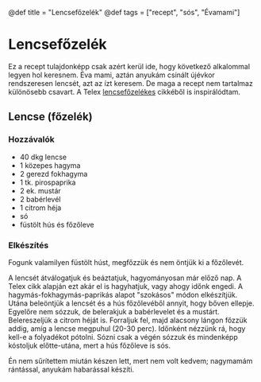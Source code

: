 @def title = "Lencsefőzelék"
@def tags = ["recept", "sós", "Évamami"]

# Lencsefőzelék

Ez a recept tulajdonképp csak azért kerül ide, hogy következő alkalommal legyen hol keresnem.
Éva mami, aztán anyukám csinált újévkor rendszeresen lencsét, azt az ízt keresem.
De maga a recept nem tartalmaz különösebb csavart.
A Telex [lencsefőzelékes](https://telex.hu/gasztro/2022/12/30/elronthatatlan-receptek-fozoiskola-lencsefozelek-ujev) cikkéből is inspirálódtam.

## Lencse (főzelék)

### Hozzávalók

* 40 dkg lencse
* 1 közepes hagyma
* 2 gerezd fokhagyma
* 1 tk. pirospaprika
* 2 ek. mustár
* 2 babérlevél
* 1 citrom héja
* só
* füstölt hús és főzőleve

### Elkészítés

Fogunk valamilyen füstölt húst, megfőzzük és nem öntjük ki a főzőlevét.

A lencsét átválogatjuk és beáztatjuk, hagyományosan már előző nap.
A Telex cikk alapján ezt akár el is hagyhatjuk, vagy ahogy időnk engedi.
A hagymás-fokhagymás-paprikás alapot "szokásos" módon elkészítjük.
Utána beleöntjük a lencsét és a hús főzőlevéből annyit, hogy bőven ellepje.
Egyelőre nem sózzuk, de belerakjuk a babérlevelet és a mustárt.
Belereszeljük a citrom héját is.
Forraljuk fel, majd alacsony lángon főzzük addig, amíg a lencse megpuhul (20-30 perc).
Időnként nézzünk rá, hogy kell-e a folyadékot pótolni.
Sózni csak a végén sózzuk és mindenképp kóstoljuk előtte-utána, mert a hús főzőleve is sós.

Én nem sűrítettem miután készen lett, mert nem volt kedvem; nagymamám rántással, anyukám habarással készíti.
